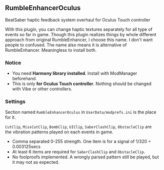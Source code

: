 ## RumbleEnhancerOculus

BeatSaber haptic feedback system overhaul for Oculus Touch controller

With this plugin, you can change haptic textures separately for all type of events so far in game.
Though this plugin realizes things by whole different approach from original RumbleEnhancer, I choose this name. I don't want people to confused. The name also means it is alternative of RumbleEnhancer. Meaningless to install both.

### Notice

- You need **Harmony library installed**. Install with ModManager beforehand. 
- This is only **for Oculus Touch controller**. Nothing should be changed with Vibe or other controllers.


### Settings

Section named `RumbleEnhancerOculus` in `UserData/modprefs.ini` is the place for it.

`CutClip`, `MissCutClip`, `BombClip`, `UIClip`, `SaberClashClip`, `ObstacleClip` are the vibration patterns played on each events in game. 

- Comma separated 0-255 strength. One item is for a signal of 1/320 = 0.003125secs
- At least 6 items are required for `SaberClashClip` and `ObstacleClip`.
- No foolproofs implemented. A wrongly parsed pattern still be played, but it may not as expected.
